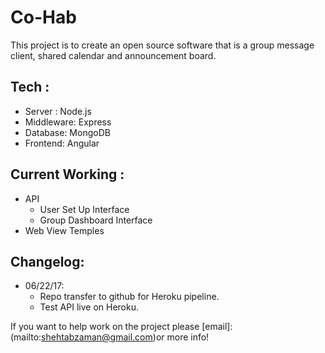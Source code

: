 # Co-Hab

This project is to create an open source software that is a group message client,
shared calendar and announcement board.

## Tech :
  - Server : Node.js
  - Middleware: Express
  - Database: MongoDB
  - Frontend: Angular



## Current Working :

  * API
    - User Set Up Interface
    - Group Dashboard Interface
  * Web View Temples

## Changelog:
  * 06/22/17:
    - Repo transfer to github for Heroku pipeline.
    - Test API live on Heroku.



If you want to help work on the project please [email]: (mailto:shehtabzaman@gmail.com)or more info!
